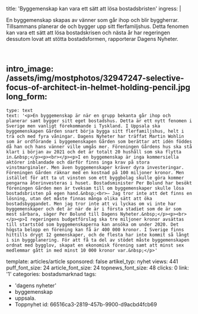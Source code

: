 title: 'Byggemenskap kan vara ett sätt att lösa bostadsbristen'
ingress: |
  <p>En byggemenskap skapas av vänner som går ihop och blir byggherrar. Tillsammans planerar de och bygger upp sitt flerfamiljshus. Detta fenomen kan vara ett sätt att lösa bostadskrisen och nästa år har regeringen dessutom lovat att stötta bostadsformen, rapporterar Dagens Nyheter.
  </p>
  <p><br>
  </p>
  
intro_image: /assets/img/mostphotos/32947247-selective-focus-of-architect-in-helmet-holding-pencil.jpg
long_form:
  -
    type: text
    text: '<p>En byggemenskap är när en grupp bekanta går ihop och planerar samt bygger sitt eget bostadshus. Detta är ett nytt fenomen i Sverige men vanligt förekommande i Tyskland. I Uppsala ska byggemenskapen Gården snart börja bygga sitt flerfamiljshus, helt i trä och med fyra våningar. Dagens Nyheter har träffat Martin Wohlin som är ordförande i byggemenskapen Gården som berättar att idén föddes då han och hans vänner ville umgås mer. Föreningen Gårdens hus ska stå klart i början av 2021 och det är totalt 20 hushåll som ska flytta in.&nbsp;</p><p><br></p><p>I en byggemenskap är inga kommersiella aktörer inblandade och därför finns inga krav på stora vinstmarginaler. Men även byggemenskaper kräver dyra investeringar. Föreningen Gården räknar med en kostnad på 100 miljoner kronor. Men istället för att ta ut vinsten som ett byggbolag skulle göra kommer pengarna återinvesteras i huset. Bostadsminister Per Bolund har besökt föreningen Gården men är tveksam till om byggemenskaper skulle lösa bostadsbristen på egen hand.&nbsp;<br>– Jag tror inte att det finns en lösning, utan det måste finnas många olika sätt att öka bostadsbyggandet. Men jag tror inte att vi lyckas om vi inte har byggemenskaper och det är när de är i första stadiet som de är som mest sårbara, säger Per Bolund till Dagens Nyheter.&nbsp;</p><p><br></p><p>I regeringens budgetförslag ska tre miljoner kronor avsättas till startstöd som byggemenskaperna kan ansöka om under 2020. Det högsta belopp en förening kan få är 400 000 kronor. I Sverige finns hittills drygt 12 gemenskaper, och de flesta har inte kommit så långt i sin byggplanering. För att få ta del av stödet måste byggemenskapen ordnat med bygglov, skapat en ekonomisk förening samt att minst sex medlemmar gått in med minst 10 000 kronor var.&nbsp;</p>'
template: articles/article
sponsored: false
artikel_typ: nyhet
views: 441
puff_font_size: 24
article_font_size: 24
topnews_font_size: 48
clicks: 0
link: '1'
categories: bostadsmarknad
tags:
  - 'dagens nyheter'
  - byggemenskap
  - uppsala.
  - Toppnyhet
id: 66516ca3-2819-457b-9900-d9acbd4fcb69
